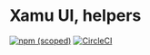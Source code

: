 # Xamu UI, helpers

[![npm (scoped)](https://img.shields.io/npm/v/%40open-xamu-co/ui-common-helpers)](https://github.com/xamu-co/ui/tree/dev/packages/common-helpers) [![CircleCI](https://dl.circleci.com/status-badge/img/gh/xamu-co/ui/tree/dev.svg?style=svg)](https://dl.circleci.com/status-badge/redirect/gh/xamu-co/ui/tree/dev)
